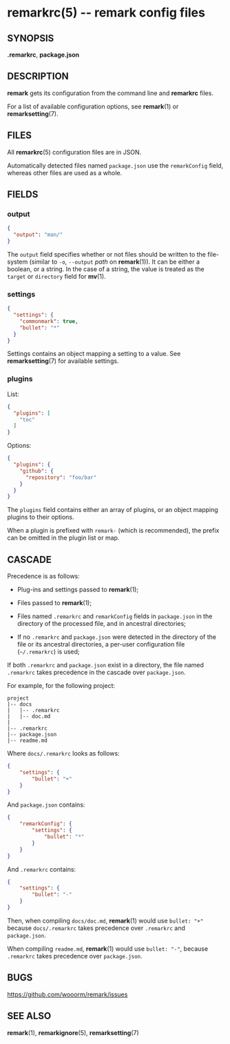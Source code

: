 # remarkrc(5) -- remark config files

## SYNOPSIS

**.remarkrc**, **package.json**

## DESCRIPTION

**remark** gets its configuration from the command line and **remarkrc** files.

For a list of available configuration options, see **remark**(1) or
**remarksetting**(7).

## FILES

All **remarkrc**(5) configuration files are in JSON.

Automatically detected files named `package.json` use the `remarkConfig`
field, whereas other files are used as a whole.

## FIELDS

### output

```json
{
  "output": "man/"
}
```

The `output` field specifies whether or not files should be written to the
file-system (similar to `-o`, `--output` _path_ on **remark**(1)). It can
be either a boolean, or a string. In the case of a string, the value is
treated as the `target` or `directory` field for **mv**(1).

### settings

```json
{
  "settings": {
    "commonmark": true,
    "bullet": "*"
  }
}
```

Settings contains an object mapping a setting to a value.
See **remarksetting**(7) for available settings.

### plugins

List:

```json
{
  "plugins": [
    "toc"
  ]
}
```

Options:

```json
{
  "plugins": {
    "github": {
      "repository": "foo/bar"
    }
  }
}
```

The `plugins` field contains either an array of plugins, or an object mapping
plugins to their options.

When a plugin is prefixed with `remark-` (which is recommended), the prefix
can be omitted in the plugin list or map.

## CASCADE

Precedence is as follows:

*   Plug-ins and settings passed to **remark**(1);

*   Files passed to **remark**(1);

*   Files named `.remarkrc` and `remarkConfig` fields in `package.json` in the
    directory of the processed file, and in ancestral directories;

*   If no `.remarkrc` and `package.json` were detected in the directory of
    the file or its ancestral directories, a per-user configuration file
    (`~/.remarkrc`) is used;

If both `.remarkrc` and `package.json` exist in a directory, the file named
`.remarkrc` takes precedence in the cascade over `package.json`.

For example, for the following project:

```text
project
|-- docs
|   |-- .remarkrc
|   |-- doc.md
|
|-- .remarkrc
|-- package.json
|-- readme.md
```

Where `docs/.remarkrc` looks as follows:

```json
{
    "settings": {
        "bullet": "+"
    }
}
```

And `package.json` contains:

```json
{
    "remarkConfig": {
        "settings": {
            "bullet": "*"
        }
    }
}
```

And `.remarkrc` contains:

```json
{
    "settings": {
        "bullet": "-"
    }
}
```

Then, when compiling `docs/doc.md`, **remark**(1) would use `bullet: "+"`
because `docs/.remarkrc` takes precedence over `.remarkrc` and `package.json`.

When compiling `readme.md`, **remark**(1) would use `bullet: "-"`, because
`.remarkrc` takes precedence over `package.json`.

## BUGS

<https://github.com/wooorm/remark/issues>

## SEE ALSO

**remark**(1), **remarkignore**(5), **remarksetting**(7)
